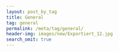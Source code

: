 ```yaml
---
layout: post_by_tag
title: General
tag: general
permalink: /meta/tag/general/
header-img: images/new/Exportiert_12.jpg
search_omit: true
---
```

